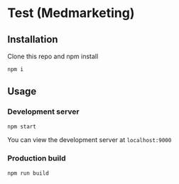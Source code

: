 # Test (Medmarketing)

## Installation

Clone this repo and npm install

```bash
npm i
```

## Usage

### Development server

```bash
npm start
```

You can view the development server at `localhost:9000`

### Production build

```bash
npm run build
```
